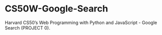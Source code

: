 # CS50W-Google-Search

Harvard CS50’s Web Programming with Python and JavaScript - Google Search (PROJECT 0). 
